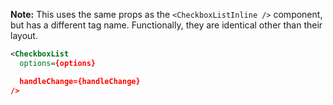**Note:** This uses the same props as the `<CheckboxListInline />` component, but has a different tag name. Functionally, they are identical other than their layout.

```xml
<CheckboxList
  options={options}

  handleChange={handleChange}
/>
```